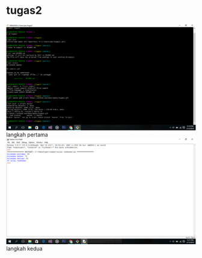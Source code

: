 # tugas2
![letek](https://raw.githubusercontent.com/Denyramsky/tugas2/master/letek.png)
langkah pertama
![letek2](https://raw.githubusercontent.com/Denyramsky/tugas2/master/letek2.png)
langkah kedua
